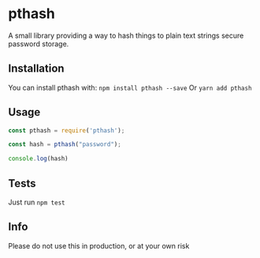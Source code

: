 # pthash

A small library providing a way to hash things to plain text strings secure password storage.

## Installation

You can install pthash with:
`npm install pthash --save`
Or
`yarn add pthash`

## Usage

```js
const pthash = require('pthash');

const hash = pthash("password");

console.log(hash)
```

## Tests

Just run `npm test`

## Info

Please do not use this in production, or at your own risk
